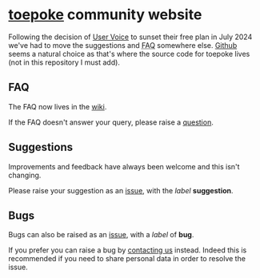 # [toepoke](https://toepoke.co.uk) community website

Following the decision of [User Voice](https://uservoice.com) to sunset their free plan in July 2024 we've had to move the suggestions and <abbr title="Frequently Asked Questions">FAQ</abbr> somewhere else. [Github](https://github.com) seems a natural choice as that's where the source code for toepoke lives (not in this repository I must add).

## FAQ

The FAQ now lives in the [wiki](https://github.com/toepoke/community/wiki).

If the FAQ doesn't answer your query, please raise a [question](https://github.com/toepoke/community/issues/new?labels=question).

## Suggestions

Improvements and feedback have always been welcome and this isn't changing.

Please raise your suggestion as an [issue](https://github.com/toepoke/community/issues/new?labels=suggestion), with the _label_ **suggestion**.

## Bugs

Bugs can also be raised as an [issue](https://github.com/toepoke/community/issues/new?labels=bug), with a _label_ of **bug**.

If you prefer you can raise a bug by [contacting us](https://toepoke.co.uk/about.aspx/contact) instead.  Indeed this is recommended if you need to share personal data in order to resolve the issue.


